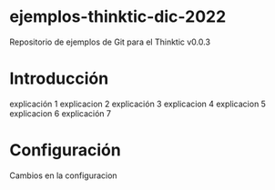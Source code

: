 # ejemplos-thinktic-dic-2022

Repositorio de ejemplos de Git para el Thinktic v0.0.3

# Introducción
explicación 1
explicacion 2
explicación 3
explicacion 4
explicacion 5
explicacion 6
explicación 7 

# Configuración

Cambios en la configuracion